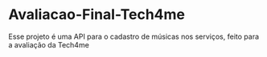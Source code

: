 # Avaliacao-Final-Tech4me
Esse projeto é uma API para o cadastro de músicas nos serviços, feito para a avaliação da Tech4me
